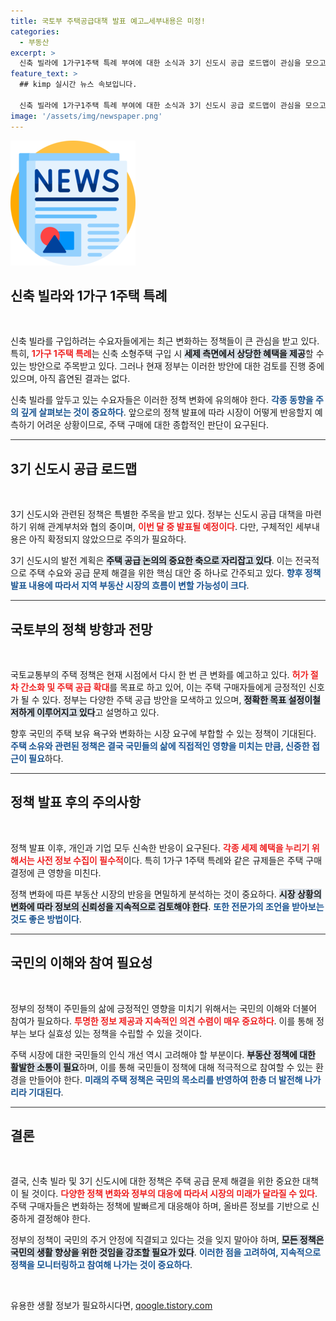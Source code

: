 ```yaml
---
title: 국토부 주택공급대책 발표 예고…세부내용은 미정!
categories:
  - 부동산
excerpt: >
  신축 빌라에 1가구1주택 특례 부여에 대한 소식과 3기 신도시 공급 로드맵이 관심을 모으고 있습니다. 국토부의 공식 발표를 주목하세요!
feature_text: >
  ## kimp 실시간 뉴스 속보입니다.

  신축 빌라에 1가구1주택 특례 부여에 대한 소식과 3기 신도시 공급 로드맵이 관심을 모으고 있습니다. 국토부의 공식 발표를 주목하세요!
image: '/assets/img/newspaper.png'
---
```


<p><img src="/assets/img/newspaper.png" alt="kimplant 속보" /></p>

<h2 data-ke-size="size26">신축 빌라와 1가구 1주택 특례</h2>

<p data-ke-size="size16">&nbsp;</p>

<p>신축 빌라를 구입하려는 수요자들에게는 최근 변화하는 정책들이 큰 관심을 받고 있다. 특히, <b><span style="color: #ee2323;">1가구 1주택 특례</span></b>는 신축 소형주택 구입 시 <b><span style="background-color: #21538527;">세제 측면에서 상당한 혜택을 제공</span></b>할 수 있는 방안으로 주목받고 있다. 그러나 현재 정부는 이러한 방안에 대한 검토를 진행 중에 있으며, 아직 흡연된 결과는 없다.</p>

<p>신축 빌라를 앞두고 있는 수요자들은 이러한 정책 변화에 유의해야 한다. <b><span style="color: #1a5490;">각종 동향을 주의 깊게 살펴보는 것이 중요하다</span></b>. 앞으로의 정책 발표에 따라 시장이 어떻게 반응할지 예측하기 어려운 상황이므로, 주택 구매에 대한 종합적인 판단이 요구된다.</p>

<hr style="height:1px; border:none; color:#333; background-color:#333;" />

<h2 data-ke-size="size26">3기 신도시 공급 로드맵</h2>

<p data-ke-size="size16">&nbsp;</p>

<p>3기 신도시와 관련된 정책은 특별한 주목을 받고 있다. 정부는 신도시 공급 대책을 마련하기 위해 관계부처와 협의 중이며, <b><span style="color: #ee2323;">이번 달 중 발표될 예정이다</span></b>. 다만, 구체적인 세부내용은 아직 확정되지 않았으므로 주의가 필요하다. </p>

<p>3기 신도시의 발전 계획은 <b><span style="background-color: #21538527;">주택 공급 논의의 중요한 축으로 자리잡고 있다</span></b>. 이는 전국적으로 주택 수요와 공급 문제 해결을 위한 핵심 대안 중 하나로 간주되고 있다. <b><span style="color: #1a5490;">향후 정책 발표 내용에 따라서 지역 부동산 시장의 흐름이 변할 가능성이 크다</span></b>.</p>

<hr style="height:1px; border:none; color:#333; background-color:#333;" />

<h2 data-ke-size="size26">국토부의 정책 방향과 전망</h2>

<p data-ke-size="size16">&nbsp;</p>

<p>국토교통부의 주택 정책은 현재 시점에서 다시 한 번 큰 변화를 예고하고 있다. <b><span style="color: #ee2323;">허가 절차 간소화 및 주택 공급 확대</span></b>를 목표로 하고 있어, 이는 주택 구매자들에게 긍정적인 신호가 될 수 있다. 정부는 다양한 주택 공급 방안을 모색하고 있으며, <b><span style="background-color: #21538527;">정확한 목표 설정이철저하게 이루어지고 있다</span></b>고 설명하고 있다.</p>

<p>향후 국민의 주택 보유 욕구와 변화하는 시장 요구에 부합할 수 있는 정책이 기대된다. <b><span style="color: #1a5490;">주택 소유와 관련된 정책은 결국 국민들의 삶에 직접적인 영향을 미치는 만큼, 신중한 접근이 필요</span></b>하다.</p>

<hr style="height:1px; border:none; color:#333; background-color:#333;" />

<h2 data-ke-size="size26">정책 발표 후의 주의사항</h2>

<p data-ke-size="size16">&nbsp;</p>

<p>정책 발표 이후, 개인과 기업 모두 신속한 반응이 요구된다. <b><span style="color: #ee2323;">각종 세제 혜택을 누리기 위해서는 사전 정보 수집이 필수적</span></b>이다. 특히 1가구 1주택 특례와 같은 규제들은 주택 구매 결정에 큰 영향을 미친다.</p>

<p>정책 변화에 따른 부동산 시장의 반응을 면밀하게 분석하는 것이 중요하다. <b><span style="background-color: #21538527;">시장 상황의 변화에 따라 정보의 신뢰성을 지속적으로 검토해야 한다</span></b>. <b><span style="color: #1a5490;">또한 전문가의 조언을 받아보는 것도 좋은 방법이다</span></b>.</p>

<hr style="height:1px; border:none; color:#333; background-color:#333;" />

<h2 data-ke-size="size26">국민의 이해와 참여 필요성</h2>

<p data-ke-size="size16">&nbsp;</p>

<p>정부의 정책이 주민들의 삶에 긍정적인 영향을 미치기 위해서는 국민의 이해와 더불어 참여가 필요하다. <b><span style="color: #ee2323;">투명한 정보 제공과 지속적인 의견 수렴이 매우 중요하다</span></b>. 이를 통해 정부는 보다 실효성 있는 정책을 수립할 수 있을 것이다.</p>

<p>주택 시장에 대한 국민들의 인식 개선 역시 고려해야 할 부분이다. <b><span style="background-color: #21538527;">부동산 정책에 대한 활발한 소통이 필요</span></b>하며, 이를 통해 국민들이 정책에 대해 적극적으로 참여할 수 있는 환경을 만들어야 한다. <b><span style="color: #1a5490;">미래의 주택 정책은 국민의 목소리를 반영하여 한층 더 발전해 나가리라 기대된다</span></b>.</p>

<hr style="height:1px; border:none; color:#333; background-color:#333;" />

<h2 data-ke-size="size26">결론</h2>

<p data-ke-size="size16">&nbsp;</p>

<p>결국, 신축 빌라 및 3기 신도시에 대한 정책은 주택 공급 문제 해결을 위한 중요한 대책이 될 것이다. <b><span style="color: #ee2323;">다양한 정책 변화와 정부의 대응에 따라서 시장의 미래가 달라질 수 있다</span></b>. 주택 구매자들은 변화하는 정책에 발빠르게 대응해야 하며, 올바른 정보를 기반으로 신중하게 결정해야 한다.</p>

<p>정부의 정책이 국민의 주거 안정에 직결되고 있다는 것을 잊지 말아야 하며, <b><span style="background-color: #21538527;">모든 정책은 국민의 생활 향상을 위한 것임을 강조할 필요가 있다</span></b>. <b><span style="color: #1a5490;">이러한 점을 고려하여, 지속적으로 정책을 모니터링하고 참여해 나가는 것이 중요하다</span></b>.</p>

<p data-ke-size="size16">&nbsp;</p>
유용한 생활 정보가 필요하시다면, <a href="https://qoogle.tistory.com" rel="dofollow">qoogle.tistory.com</a>


